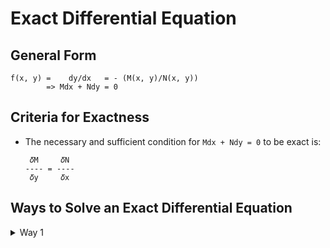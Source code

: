 # Exact Differential Equation
## General Form
```
f(x, y) =    dy/dx   = - (M(x, y)/N(x, y))
        => Mdx + Ndy = 0
```

## Criteria for Exactness
* The necessary and sufficient condition for `Mdx + Ndy = 0` to be exact is:
  ```
   𝛿M     𝛿N
  ---- = ----
   𝛿y     𝛿x
  ```

## Ways to Solve an Exact Differential Equation
  <details>
    <summary>Way 1</summary>

      **Equation:** `Mdx + Ndy = 0`
  </details>

